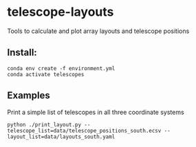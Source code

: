 # telescope-layouts

Tools to calculate and plot array layouts and telescope positions

## Install:

```
conda env create -f environment.yml
conda activate telescopes
```

## Examples

Print a simple list of telescopes in all three coordinate systems

```
python ./print_layout.py --telescope_list=data/telescope_positions_south.ecsv --layout_list=data/layouts_south.yaml
```
